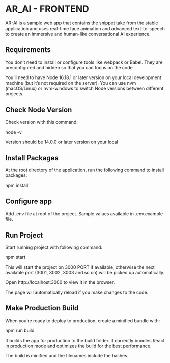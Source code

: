 # AR_AI - FRONTEND

AR-AI is a sample web app that contains the snippet take from the stable application and uses real-time face animation and advanced text-to-speech to create an immersive and human-like conversational AI experience.

## Requirements

You don’t need to install or configure tools like webpack or Babel.
They are preconfigured and hidden so that you can focus on the code.

You’ll need to have Node 16.18.1 or later version on your local development machine (but it’s not required on the server). You can use nvm (macOS/Linux) or nvm-windows to switch Node versions between different projects.

## Check Node Version

Check version with this command:

node -v

Version should be 14.0.0 or later version on your local

## Install Packages

At the root directory of the application, run the following command to install packages:

npm install

## Configure app

Add .env file at root of the project. Sample values available in .env.example file.

## Run Project

Start running project with following command:

npm start

This will start the project on 3000 PORT if available, otherwise the next available port (3001, 3002, 3003 and so on) will be picked up automatically.

Open http://localhost:3000 to view it in the browser.

The page will automatically reload if you make changes to the code.

## Make Production Build

When you’re ready to deploy to production, create a minified bundle with:

npm run build

It builds the app for production to the build folder.
It correctly bundles React in production mode and optimizes the build for the best performance.

The build is minified and the filenames include the hashes.

